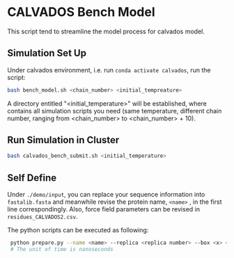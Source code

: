 # CALVADOS Bench Model

This script tend to streamline the model process for calvados model.

## Simulation Set Up

Under calvados environment, i.e. run `conda activate calvados`, run the script:
````bash
bash bench_model.sh <chain_number> <initial_tempreature>
````

A directory entitled "<initial_temperature>" will be established, where contains all simulation scripts you need (same temperature, different chain number, ranging from <chain_number> to <chain_number> + 10). 

## Run Simulation in Cluster

````bash
bash calvados_bench_submit.sh <initial_temperature>
````

## Self Define

Under `./demo/input`, you can replace your sequence information into `fastalib.fasta` and meanwhile revise the protein name, `<name>` , in the first line correspondingly. Also, force field parameters can be revised in `residues_CALVADOS2.csv`.

The python scripts can be executed as following:

````bash
 python prepare.py --name <name> --replica <replica number> --box <x> <y> <z> --temp <temperature> --time <time>
 # The unit of time is nanoseconds
````


